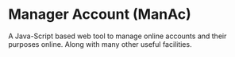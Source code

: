 # Manager Account (ManAc)
A Java-Script based web tool to manage online accounts and their purposes online. Along with many other useful facilities.
